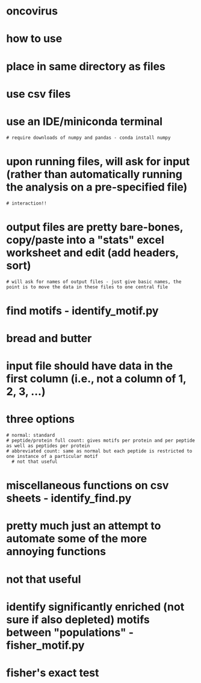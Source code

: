 # oncovirus

# how to use
  # place in same directory as files
  # use csv files
  # use an IDE/miniconda terminal
    # require downloads of numpy and pandas - conda install numpy
  # upon running files, will ask for input (rather than automatically running the analysis on a pre-specified file)
    # interaction!!
  # output files are pretty bare-bones, copy/paste into a "stats" excel worksheet and edit (add headers, sort)
    # will ask for names of output files - just give basic names, the point is to move the data in these files to one central file

# find motifs - identify_motif.py
  # bread and butter
  # input file should have data in the first column (i.e., not a column of 1, 2, 3, ...)
  # three options
    # normal: standard
    # peptide/protein full count: gives motifs per protein and per peptide as well as peptides per protein
    # abbreviated count: same as normal but each peptide is restricted to one instance of a particular motif
      # not that useful

# miscellaneous functions on csv sheets - identify_find.py
  # pretty much just an attempt to automate some of the more annoying functions
  # not that useful
  
# identify significantly enriched (not sure if also depleted) motifs between "populations" - fisher_motif.py
  # fisher's exact test
